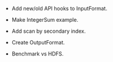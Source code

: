 * Add new/old API hooks to InputFormat.

* Make IntegerSum example.

* Add scan by secondary index.

* Create OutputFormat.

* Benchmark vs HDFS.

